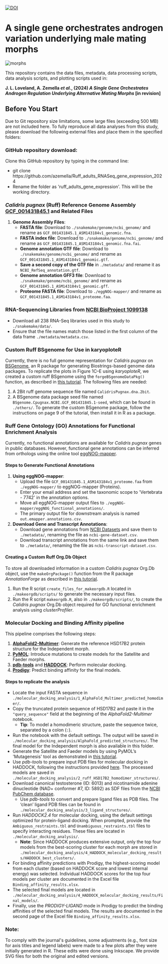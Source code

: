 [![DOI](https://zenodo.org/badge/DOI/10.5281/zenodo.11118931.svg)](https://doi.org/10.5281/zenodo.11118931)

#  A single gene orchestrates androgen variation underlying male mating morphs
![morphs](https://github.com/azemella/Ruff_adults_RNASeq_gene_expression_2024/tree/main/main_figures/plots/morphs.png)

This repository contains the data files, metadata, data processing scripts, data analysis scripts, and plotting scripts used in:

**J. L. Loveland, A. Zemella *et al.*, (2024) *A Single Gene Orchestrates Androgen Regulation Underlying Alternative Mating Morphs* [in revision]**

## Before You Start
Due to Git repository size limitations, some large files (exceeding 500 MB) are not included here. To fully reproduce all data analyses from this study, please download the following external files and place them in the specified folders:

### GitHub repository download:
Clone this GitHub repository by typing in the command line:
- git clone https:<n/>//github.com/azemella/Ruff_adults_RNASeq_gene_expression_2024
- Rename the folder as 'ruff_adults_gene_expression'. This will be the working directory.

### *Calidris pugnax* (Ruff) Reference Genome Assembly [GCF_001431845.1](https://www.ncbi.nlm.nih.gov/datasets/genome/GCF_001431845.1/) and Related Files
1. **Genome Assembly Files**:
   - **FASTA file**: Download to `./snakemake/genome/ncbi_genome/` and rename as `GCF_001431845.1_ASM143184v1_genomic.fna`.
   - **FASTA index file**: Download to `./snakemake/genome/ncbi_genome/` and rename as `GCF_001431845.1_ASM143184v1_genomic.fna.fai`.
   - **Genome annotation GTF file**: Download to `./snakemake/genome/ncbi_genome/` and rename as `GCF_001431845.1_ASM143184v1_genomic.gtf`.
   - **Save a second copy of the GTF file** in `./metadata/` and rename it as `NCBI_RefSeq_annotation.gtf`.
   - **Genome annotation GFF3 file**: Download to `./snakemake/genome/ncbi_genome/` and rename as `GCF_001431845.1_ASM143184v1_genomic.gff`.
   - **Proteome FASTA file**: Download to `./eggNOG-mapper/` and rename as `GCF_001431845.1_ASM143184v1_proteome.faa`.
### RNA-Sequencing Libraries from [NCBI BioProject 1099138](https://www.ncbi.nlm.nih.gov/bioproject/1099138)
- Download all 238 RNA-Seq libraries used in this study to `./snakemake/data/`.
- Ensure that the file names match those listed in the first column of the data frame `./metadata/metadata.csv`.
### Custom Ruff BSgenome for Use in karyoploteR
Currently, there is no full genome representation for *Calidris pugnax* on [BSGenome](https://kasperdanielhansen.github.io/genbioconductor/html/BSgenome.html), an R package for generating Biostrings-based genome data packages. To replicate the plots in Figure 1C–E using *karyoploteR*, we created a custom ruff BSgenome using the `forgeBSgenomeDataPkg()` function, as described in [this tutorial](https://www.bioconductor.org/packages/release/bioc/vignettes/BSgenome/inst/doc/BSgenomeForge.pdf). The following files are needed:
1. A 2Bit ruff genome sequence file named `CalidrisPugnax.dna.2bit`.
2. A BSgenome data package seed file named `BSgenome.Cpugnax.NCBI.GCF_001431845.1-seed`, which can be found in `./others/`.
To generate the custom BSgenome package, follow the instructions on page 9 of the tutorial, then install it in R as a package.

### Ruff Gene Ontology (GO) Annotations for Functional Enrichment Analysis
Currently, no functional annotations are available for *Calidris pugnax* genes in public databases. However, functional gene annotations can be inferred from orthologs using the online tool [eggNOG-mapper](http://eggnog-mapper.embl.de/).

#### Steps to Generate Functional Annotations
1. **Using eggNOG-mapper**:
   - Upload the file `GCF_001431845.1_ASM143184v1_proteome.faa` from `./eggNOG-mapper/` to eggNOG-mapper (Proteins).
   - Enter your email address and set the taxonomic scope to 'Vertebrata - 7742' in the annotation options.
   - Move all eggNOG-mapper output files to `./eggNOG-mapper/eggNOG_functional_annotations/`.
   - The primary output file for downstream analysis is named `out.emapper.annotations.csv`.
2. **Download Gene and Transcript Annotations**:
   - Download gene annotations from [NCBI Datasets](https://www.ncbi.nlm.nih.gov/datasets/gene/GCF_001431845.1/) and save them to `./metadata/`, renaming the file as `ncbi-gene-dataset.csv`.
   - Download transcript annotations from the same link and save them to `./metadata/`, renaming the file as `ncbi-transcript-dataset.csv`.

#### Creating a Custom Ruff Org.Db Object
To store all downloaded information in a custom *Calidris pugnax* Org.Db object, use the `makeOrgPackage()` function from the R package *AnnotationForge* as described in [this tutorial](https://bioconductor.org/packages/release/bioc/vignettes/AnnotationForge/inst/doc/MakingNewOrganismPackages.html).
1. Run the R script `create_files_for_makeorgdb.R` located in `./makeorgdb/scripts/` to generate the necessary input files.
2. Run the R script `makeorgdb.R`, also in `./makeorgdb/scripts/`, to create the *Calidris pugnax* Org.Db object required for GO functional enrichment analysis using *clusterProfiler*.

### Molecular Docking and Binding Affinity pipeline
This pipeline comprises the following steps:
1. **[AlphaFold2-Multimer](https://colab.research.google.com/github/sokrypton/ColabFold/blob/main/AlphaFold2.ipynb)**: Generate the reference HSD17B2 protein structure for the Independent morph.
2. **[PyMOL](https://pymol.org/)**: Introduce mutations to create models for the Satellite and Faeder morphs.
3. **[pdb-tools](https://www.bonvinlab.org/pdb-tools/)** and **[HADDOCK](https://rascar.science.uu.nl/haddock2.4/)**: Perform molecular docking.
4. **[Prodigy](https://rascar.science.uu.nl/prodigy/)**: Predict binding affinity for the final models.

#### Steps to replicate the analysis
- Locate the input FASTA sequence in `./molecular_docking_analysis/1_AlphaFold_Multimer_predicted_homodimer/`.
- Copy the truncated protein sequence of HSD17B2 and paste it in the `"query_sequence"` field at the beginning of the *AlphaFold2-Multimer* notebook.
  - **Tip**: To model a homodimeric structure, paste the sequence twice, separated by a colon (`:`).
- Run the notebook with the default settings. The output will be saved in `./molecular_docking_analysis/AlphaFold_predicted_structures/`. The final model for the Independent morph is also available in this folder.
- Generate the Satellite and Faeder models by using PyMOL’s 'Mutagenesis' tool as demonstrated in [this tutorial](https://www.bing.com/videos/riverview/relatedvideo?&q=mutagenesis+tool+PyMOL&&mid=864C8C96D09FE8B5F3BC864C8C96D09FE8B5F3BC&mmscn=mtsc&aps=130&FORM=VRDGAR).
- Use *pdb-tools* to prepare input PDB files for molecular docking in HADDOCK, following the instructions provided [here](https://www.bonvinlab.org/software/haddock2.4/pdb/). The processed models are saved in `./molecular_docking_analysis/2_ruff_HSD17B2_homodimer_structures/`.
- Download canonical testosterone (ID: 6013) and nicotinamide adenine dinucleotide (NAD+ conformer #7, ID: 5892) as SDF files from the [NCBI PubChem database](https://pubchem.ncbi.nlm.nih.gov/).
  - Use *pdb-tools* to convert and prepare ligand files as PDB files. The ‘clean’ ligand PDB files can be found in `./molecular_docking_analysis/3_ligand_structures/`.
- Run *HADDOCK2.4* for molecular docking, using the default settings optimized for protein-ligand docking. When prompted, provide the `Ambiguous_restraints.tbl` and `Unambiguous_restraints.tbl` files to specify interacting residues. These files are located in `./molecular_docking_analysis/`.
  - **Note**: Since HADDOCK produces extensive output, only the top four models from the best-scoring cluster for each morph are stored in `./molecular_docking_analysis/4_HADDOCK_molecular_docking_results/HADDOCK_best_clusters/`.
- For binding affinity predictions with Prodigy, the highest-scoring model from each cluster (based on HADDOCK score and lowest internal energy) was selected. Individual HADDOCK scores for the top four models per cluster are documented in the Excel file `Binding_affinity_results.xlsx`.
- The selected final models are located in `./molecular_docking_analysis/4_HADDOCK_molecular_docking_results/Final_models/`.
- Finally, use the *PRODIGY-LIGAND* mode in Prodigy to predict the binding affinities of the selected final models. The results are documented in the second page of the Excel file `Binding_affinity_results.xlsx`.

### Note:
To comply with the journal's guidelines, some adjustments (e.g., font size for axis titles and legend labels) were made to a few plots after they were initially generated in R. These edits were done using Inkscape. We provide SVG files for both the original and edited versions.
